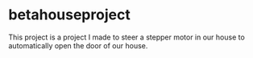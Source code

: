 # betahouseproject

This project is a project I made to steer a stepper motor in our house to automatically open the door of our house.
